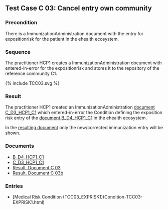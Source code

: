 ## Test Case C 03:  Cancel entry own community

### Precondition
There is a ImmunizationAdministration document with the entry for expositionrisk for the patient in the ehealth ecosystem.

### Sequence
The practitioner HCP1 creates a ImmunizationAdministration document with entered-in-error for the expositionrisk and stores it to the repository of the reference community C1.

<div>{% include TCC03.svg %}</div>


### Result
The practitioner HCP1 created an ImmunizationAdministration [document C_D3_HCP1_C1](Bundle-C-D3-HCP1-C1.html) which entered-in-error the Condition defining the exposition risk entry of the [document B_D4_HCP1_C1](Bundle-B-D4-HCP1-C1.html) in the ehealth ecosystem.

In the [resulting document](Bundle-RDC03.html) only the new/corrected immunization entry will be shown.


### Documents
* [B_D4_HCP1_C1](Bundle-B-D4-HCP1-C1.html)
* [C_D3_HCP1_C1](Bundle-C-D3-HCP1-C1.html)
* [Result. Document C 03](Bundle-RDC03.html)
* [Result. Document C 03b](Bundle-RDC03b.html)

### Entries
* [Medical Risk Condition (TCC03_EXPRISK1)(Condition-TCC03-EXPRISK1.html)
